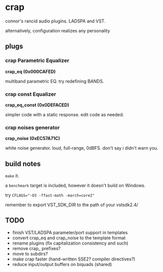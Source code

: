 # crap

connor's rancid audio plugins. LADSPA and VST.

alternatively, configuration realizes any personality

## plugs

### crap Parametric Equalizer

__crap\_eq (0x000CAFED)__

multiband parametric EQ. try redefining BANDS.

### crap const Equalizer

__crap\_eq\_const (0x0DEFACED)__

simpler code with a static response.
edit code as needed.

### crap noises generator

__crap\_noise (0xEC57A71C)__

white noise generator. loud, full-range, 0dBFS. don't say i didn't warn you.

## build notes

`make` it.

a `benchmark` target is included, however it doesn't build on Windows.

try `CFLAGS="-O3 -ffast-math -march=core2"`

remember to export VST\_SDK\_DIR to the path of your vstsdk2.4/

## TODO

* finish VST/LADSPA parameter/port support in templates
* convert crap\_eq and crap\_noise to the template format
* rename plugins (fix capitalization consistency and such)
* remove crap\_ prefixes?
* move to subdirs?
* make crap faster (hand-written SSE2? compiler directives?)
* reduce input/output buffers on biquads (shared)
